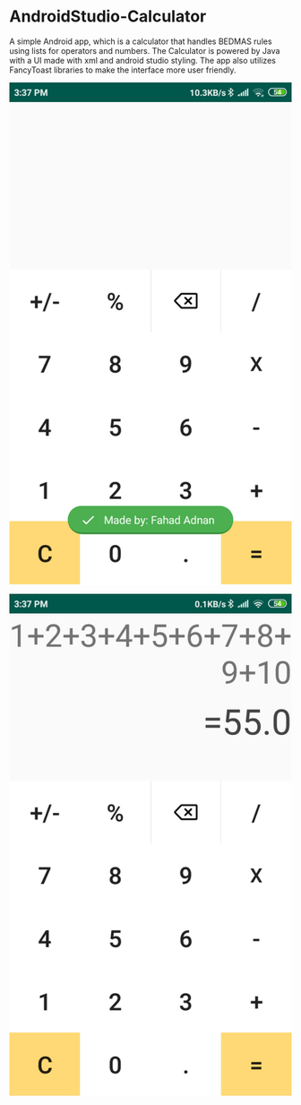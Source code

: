 # AndroidStudio-Calculator
A simple Android app, which is a calculator that handles BEDMAS rules using lists for operators and numbers. 
The Calculator is powered by Java with a UI made with xml and android studio styling. 
The app also utilizes FancyToast libraries to make the interface more user friendly. 


![alt text](https://github.com/FahadAdnan/AndroidStudio-Calculator/blob/master/AndroidStudioCalculator0.png)

![alt text](https://github.com/FahadAdnan/AndroidStudio-Calculator/blob/master/AndroidStudioCalculator1.png)
